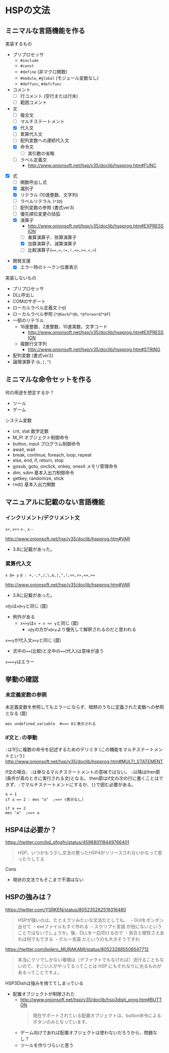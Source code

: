 # HSPの文法


## ミニマルな言語機能を作る

実装するもの
- プリプロセッサ
  - `#include`
  - `#const`
  - `#define` (非マクロ関数)
  - `#module`, `#global` (モジュール変数なし)
  - `#deffunc`, `#defcfunc`
- コメント
  - [ ] 行コメント (空行または行末)
  - [ ] 範囲コメント
- 文
  - [ ] 複合文
  - [ ] マルチステートメント
  - [x] 代入文
  - [ ] 累算代入文
  - [ ] 配列変数への連続代入文
  - [x] 命令文
    - [ ] 実引数の省略
  - [ ] ラベル定義文
    - http://www.onionsoft.net/hsp/v35/doclib/hspprog.htm#FUNC
- [x] 式
  - [ ] 関数呼出し式
  - [x] 識別子
  - [x] リテラル (10進整数、文字列)
  - [ ] ラベルリテラル (`*ID`)
  - [ ] 配列変数の参照 (書式ver3)
  - [ ] 優先順位変更の括弧
  - [x] 演算子
    - http://www.onionsoft.net/hsp/v35/doclib/hspprog.htm#EXPRESSION
    - [ ] 乗算演算子、除算演算子
    - [x] 加算演算子、減算演算子
    - [ ] 比較演算子(`==,=,!=,!,<=,>=,<,>`)
- 開発支援
  - [x] エラー時のトークン位置表示

実装しないもの
- プリプロセッサ
- DLL呼出し
- COMのサポート
- ローカルラベル定義文 (`*@`)
- ローカルラベル参照 (`*@back`/`*@b`, `*@forward`/`*@f`)
- 一部のリテラル
  - 16進整数、2進整数、10進実数、文字コード
    - http://www.onionsoft.net/hsp/v35/doclib/hspprog.htm#EXPRESSION
  - 複数行文字列
    - http://www.onionsoft.net/hsp/v35/doclib/hspprog.htm#STRING
- 配列変数 (書式ver2)
- 論理演算子 (`&,|,^`)


## ミニマルな命令セットを作る

何の用途を想定するか？
- ツール
- ゲーム

システム変数
- cnt, stat
数学定数
- M_PI
オブジェクト制御命令
- button, input
プログラム制御命令
- await, wait
- break, continue, foreach, loop, repeat
- else, end, if, return, stop
- gosub, goto, onclick, onkey, onexit
メモリ管理命令
- dim, sdim
基本入出力制御命令
- getkey, randomize, stick
- rnd()
基本入出力関数

## マニュアルに記載のない言語機能

### インクリメント/デクリメント文

`x+`, `x++`
`x-`, `x--`

http://www.onionsoft.net/hsp/v35/doclib/hspprog.htm#VAR
- 3.8に記載があった。

### 累算代入文

`x @= y`
`@ : +,-,*,/,\,&,|,^,!,<<,>>,<=,>=`

http://www.onionsoft.net/hsp/v35/doclib/hspprog.htm#VAR
- 3.8に記載があった。

`x@y`は`x@=y`と同じ (罠)
- 例外がある
  - `x<=y`は`x = x <= y`と同じ (罠)
    - `x@y`の方が`x@=y`より優先して解釈されるのだと思われる

`x==y`が代入文`x=y`と同じ (罠)
- 式中の`==`(比較)と文中の`==`(代入)は意味が違う

`x===y`はエラー


## 挙動の確認

### 未定義変数の参照

未定義変数を参照してもエラーにならず、暗黙のうちに定義された変数への参照となる (罠)

```hsp
mes undefined_variable  #==> 0と表示される
```

### if文と`:`の挙動

`:`は1行に複数の命令を記述するためのデリミタ (この機能をマルチステートメントという)
http://www.onionsoft.net/hsp/v35/doclib/hspprog.htm#MULTI_STATEMENT

if文の場合、`:`は単なるマルチステートメントの意味ではない。
`:`以降はthen節(条件が真のときに実行される文)となる。
then節はif文の次の行に書くことはできず、`:`でマルチステートメントにするか、`{}`で囲む必要がある。

```hsp
a = 1
if a == 2 : mes "a"  ;==> (表示なし)

if a == 2
mes "a"  ;==> a
```


## HSP4は必要か？

https://twitter.com/bd_gfngfn/status/459680118449766401
> HSP，いつかもう少し文法の整ったHSP4がリリースされないかなって思ったりしてる

Cons
- 現状の文法でもそこまで不満はない


## HSPの強みは？

https://twitter.com/YSRKEN/status/805235262519316480
> HSPが強いのは、たとえクソみたいな文法だとしても、
> ・GUIをポンポン出せて
> ・exeファイルもすぐ作れる
> ・スクリプト言語
> が他にないということではないでしょうか。後、DLLを一応叩けるので
> ・気合と根性さえあれば何でもできる
> ・グルー言語
> だというのも大きそうですわ

https://twitter.com/bolero_MURAKAMI/status/805232885506547712
> 本当にクソでしかない環境は（デファクトでもなければ）流行ることもないので、すごい人がやってるってことは HSP にもそれなりに光るものがあるってことですよ。

HSP3Dishは強みを捨ててしまっている
- 配置オブジェクトが制限された
  - http://www.onionsoft.net/hsp/v35/doclib/hsp3dish_prog.htm#BUTTON
    > 現在サポートされている配置オブジェクトは、button命令によるボタンのみとなっています。
  - ゲーム向けであれば配置オブジェクトは使わないだろうから、問題なし？
  - ツールを作りづらいと思う
